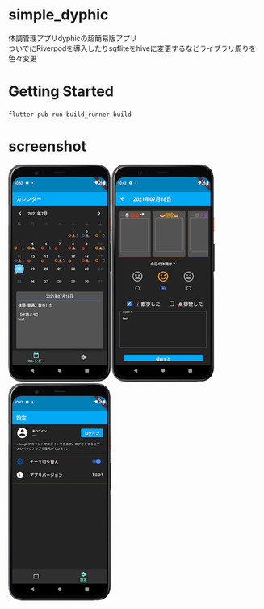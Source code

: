 # simple_dyphic
体調管理アプリdyphicの超簡易版アプリ  
ついでにRiverpodを導入したりsqfliteをhiveに変更するなどライブラリ周りを色々変更

# Getting Started
`flutter pub run build_runner build`

# screenshot
<img src="images/01_top_page.png" /><img src="images/02_record_page.png" /><img src="images/03_settings_page.png" />
